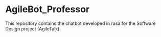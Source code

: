 # AgileBot_Professor
This repository contains the chatbot developed in rasa for the Software Design project (AgileTalk). 
